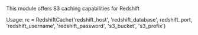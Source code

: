 This module offers S3 caching capabilities for Redshift

Usage:
rc = RedshiftCache('redshift_host', 'redshift_database', redshift_port, 'redshift_username', 'redshift_password', 's3_bucket', 's3_prefix')